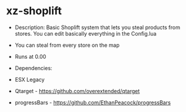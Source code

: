 # xz-shoplift

* Description: Basic Shoplift system that lets you steal products from stores. You can edit basically everything in the Config.lua
* You can steal from every store on the map
* Runs at 0.00 

* Dependencies: 
* ESX Legacy
* Qtarget - https://github.com/overextended/qtarget
* progressBars - https://github.com/EthanPeacock/progressBars
